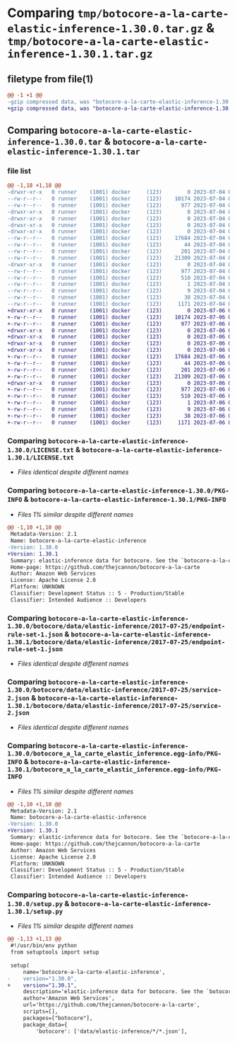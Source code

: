 # Comparing `tmp/botocore-a-la-carte-elastic-inference-1.30.0.tar.gz` & `tmp/botocore-a-la-carte-elastic-inference-1.30.1.tar.gz`

## filetype from file(1)

```diff
@@ -1 +1 @@
-gzip compressed data, was "botocore-a-la-carte-elastic-inference-1.30.0.tar", last modified: Tue Jul  4 01:44:31 2023, max compression
+gzip compressed data, was "botocore-a-la-carte-elastic-inference-1.30.1.tar", last modified: Thu Jul  6 01:45:04 2023, max compression
```

## Comparing `botocore-a-la-carte-elastic-inference-1.30.0.tar` & `botocore-a-la-carte-elastic-inference-1.30.1.tar`

### file list

```diff
@@ -1,18 +1,18 @@
-drwxr-xr-x   0 runner    (1001) docker     (123)        0 2023-07-04 01:44:31.662560 botocore-a-la-carte-elastic-inference-1.30.0/
--rw-r--r--   0 runner    (1001) docker     (123)    10174 2023-07-04 01:44:31.000000 botocore-a-la-carte-elastic-inference-1.30.0/LICENSE.txt
--rw-r--r--   0 runner    (1001) docker     (123)      977 2023-07-04 01:44:31.662560 botocore-a-la-carte-elastic-inference-1.30.0/PKG-INFO
-drwxr-xr-x   0 runner    (1001) docker     (123)        0 2023-07-04 01:44:31.662560 botocore-a-la-carte-elastic-inference-1.30.0/botocore/
-drwxr-xr-x   0 runner    (1001) docker     (123)        0 2023-07-04 01:44:31.662560 botocore-a-la-carte-elastic-inference-1.30.0/botocore/data/
-drwxr-xr-x   0 runner    (1001) docker     (123)        0 2023-07-04 01:44:31.662560 botocore-a-la-carte-elastic-inference-1.30.0/botocore/data/elastic-inference/
-drwxr-xr-x   0 runner    (1001) docker     (123)        0 2023-07-04 01:44:31.662560 botocore-a-la-carte-elastic-inference-1.30.0/botocore/data/elastic-inference/2017-07-25/
--rw-r--r--   0 runner    (1001) docker     (123)    17684 2023-07-04 01:44:02.000000 botocore-a-la-carte-elastic-inference-1.30.0/botocore/data/elastic-inference/2017-07-25/endpoint-rule-set-1.json
--rw-r--r--   0 runner    (1001) docker     (123)       44 2023-07-04 01:44:02.000000 botocore-a-la-carte-elastic-inference-1.30.0/botocore/data/elastic-inference/2017-07-25/examples-1.json
--rw-r--r--   0 runner    (1001) docker     (123)      201 2023-07-04 01:44:02.000000 botocore-a-la-carte-elastic-inference-1.30.0/botocore/data/elastic-inference/2017-07-25/paginators-1.json
--rw-r--r--   0 runner    (1001) docker     (123)    21309 2023-07-04 01:44:02.000000 botocore-a-la-carte-elastic-inference-1.30.0/botocore/data/elastic-inference/2017-07-25/service-2.json
-drwxr-xr-x   0 runner    (1001) docker     (123)        0 2023-07-04 01:44:31.662560 botocore-a-la-carte-elastic-inference-1.30.0/botocore_a_la_carte_elastic_inference.egg-info/
--rw-r--r--   0 runner    (1001) docker     (123)      977 2023-07-04 01:44:31.000000 botocore-a-la-carte-elastic-inference-1.30.0/botocore_a_la_carte_elastic_inference.egg-info/PKG-INFO
--rw-r--r--   0 runner    (1001) docker     (123)      510 2023-07-04 01:44:31.000000 botocore-a-la-carte-elastic-inference-1.30.0/botocore_a_la_carte_elastic_inference.egg-info/SOURCES.txt
--rw-r--r--   0 runner    (1001) docker     (123)        1 2023-07-04 01:44:31.000000 botocore-a-la-carte-elastic-inference-1.30.0/botocore_a_la_carte_elastic_inference.egg-info/dependency_links.txt
--rw-r--r--   0 runner    (1001) docker     (123)        9 2023-07-04 01:44:31.000000 botocore-a-la-carte-elastic-inference-1.30.0/botocore_a_la_carte_elastic_inference.egg-info/top_level.txt
--rw-r--r--   0 runner    (1001) docker     (123)       38 2023-07-04 01:44:31.662560 botocore-a-la-carte-elastic-inference-1.30.0/setup.cfg
--rw-r--r--   0 runner    (1001) docker     (123)     1171 2023-07-04 01:44:31.000000 botocore-a-la-carte-elastic-inference-1.30.0/setup.py
+drwxr-xr-x   0 runner    (1001) docker     (123)        0 2023-07-06 01:45:04.926798 botocore-a-la-carte-elastic-inference-1.30.1/
+-rw-r--r--   0 runner    (1001) docker     (123)    10174 2023-07-06 01:45:04.000000 botocore-a-la-carte-elastic-inference-1.30.1/LICENSE.txt
+-rw-r--r--   0 runner    (1001) docker     (123)      977 2023-07-06 01:45:04.926798 botocore-a-la-carte-elastic-inference-1.30.1/PKG-INFO
+drwxr-xr-x   0 runner    (1001) docker     (123)        0 2023-07-06 01:45:04.926798 botocore-a-la-carte-elastic-inference-1.30.1/botocore/
+drwxr-xr-x   0 runner    (1001) docker     (123)        0 2023-07-06 01:45:04.926798 botocore-a-la-carte-elastic-inference-1.30.1/botocore/data/
+drwxr-xr-x   0 runner    (1001) docker     (123)        0 2023-07-06 01:45:04.926798 botocore-a-la-carte-elastic-inference-1.30.1/botocore/data/elastic-inference/
+drwxr-xr-x   0 runner    (1001) docker     (123)        0 2023-07-06 01:45:04.926798 botocore-a-la-carte-elastic-inference-1.30.1/botocore/data/elastic-inference/2017-07-25/
+-rw-r--r--   0 runner    (1001) docker     (123)    17684 2023-07-06 01:44:40.000000 botocore-a-la-carte-elastic-inference-1.30.1/botocore/data/elastic-inference/2017-07-25/endpoint-rule-set-1.json
+-rw-r--r--   0 runner    (1001) docker     (123)       44 2023-07-06 01:44:40.000000 botocore-a-la-carte-elastic-inference-1.30.1/botocore/data/elastic-inference/2017-07-25/examples-1.json
+-rw-r--r--   0 runner    (1001) docker     (123)      201 2023-07-06 01:44:40.000000 botocore-a-la-carte-elastic-inference-1.30.1/botocore/data/elastic-inference/2017-07-25/paginators-1.json
+-rw-r--r--   0 runner    (1001) docker     (123)    21309 2023-07-06 01:44:40.000000 botocore-a-la-carte-elastic-inference-1.30.1/botocore/data/elastic-inference/2017-07-25/service-2.json
+drwxr-xr-x   0 runner    (1001) docker     (123)        0 2023-07-06 01:45:04.926798 botocore-a-la-carte-elastic-inference-1.30.1/botocore_a_la_carte_elastic_inference.egg-info/
+-rw-r--r--   0 runner    (1001) docker     (123)      977 2023-07-06 01:45:04.000000 botocore-a-la-carte-elastic-inference-1.30.1/botocore_a_la_carte_elastic_inference.egg-info/PKG-INFO
+-rw-r--r--   0 runner    (1001) docker     (123)      510 2023-07-06 01:45:04.000000 botocore-a-la-carte-elastic-inference-1.30.1/botocore_a_la_carte_elastic_inference.egg-info/SOURCES.txt
+-rw-r--r--   0 runner    (1001) docker     (123)        1 2023-07-06 01:45:04.000000 botocore-a-la-carte-elastic-inference-1.30.1/botocore_a_la_carte_elastic_inference.egg-info/dependency_links.txt
+-rw-r--r--   0 runner    (1001) docker     (123)        9 2023-07-06 01:45:04.000000 botocore-a-la-carte-elastic-inference-1.30.1/botocore_a_la_carte_elastic_inference.egg-info/top_level.txt
+-rw-r--r--   0 runner    (1001) docker     (123)       38 2023-07-06 01:45:04.926798 botocore-a-la-carte-elastic-inference-1.30.1/setup.cfg
+-rw-r--r--   0 runner    (1001) docker     (123)     1171 2023-07-06 01:45:04.000000 botocore-a-la-carte-elastic-inference-1.30.1/setup.py
```

### Comparing `botocore-a-la-carte-elastic-inference-1.30.0/LICENSE.txt` & `botocore-a-la-carte-elastic-inference-1.30.1/LICENSE.txt`

 * *Files identical despite different names*

### Comparing `botocore-a-la-carte-elastic-inference-1.30.0/PKG-INFO` & `botocore-a-la-carte-elastic-inference-1.30.1/PKG-INFO`

 * *Files 1% similar despite different names*

```diff
@@ -1,10 +1,10 @@
 Metadata-Version: 2.1
 Name: botocore-a-la-carte-elastic-inference
-Version: 1.30.0
+Version: 1.30.1
 Summary: elastic-inference data for botocore. See the `botocore-a-la-carte` package for more info.
 Home-page: https://github.com/thejcannon/botocore-a-la-carte
 Author: Amazon Web Services
 License: Apache License 2.0
 Platform: UNKNOWN
 Classifier: Development Status :: 5 - Production/Stable
 Classifier: Intended Audience :: Developers
```

### Comparing `botocore-a-la-carte-elastic-inference-1.30.0/botocore/data/elastic-inference/2017-07-25/endpoint-rule-set-1.json` & `botocore-a-la-carte-elastic-inference-1.30.1/botocore/data/elastic-inference/2017-07-25/endpoint-rule-set-1.json`

 * *Files identical despite different names*

### Comparing `botocore-a-la-carte-elastic-inference-1.30.0/botocore/data/elastic-inference/2017-07-25/service-2.json` & `botocore-a-la-carte-elastic-inference-1.30.1/botocore/data/elastic-inference/2017-07-25/service-2.json`

 * *Files identical despite different names*

### Comparing `botocore-a-la-carte-elastic-inference-1.30.0/botocore_a_la_carte_elastic_inference.egg-info/PKG-INFO` & `botocore-a-la-carte-elastic-inference-1.30.1/botocore_a_la_carte_elastic_inference.egg-info/PKG-INFO`

 * *Files 1% similar despite different names*

```diff
@@ -1,10 +1,10 @@
 Metadata-Version: 2.1
 Name: botocore-a-la-carte-elastic-inference
-Version: 1.30.0
+Version: 1.30.1
 Summary: elastic-inference data for botocore. See the `botocore-a-la-carte` package for more info.
 Home-page: https://github.com/thejcannon/botocore-a-la-carte
 Author: Amazon Web Services
 License: Apache License 2.0
 Platform: UNKNOWN
 Classifier: Development Status :: 5 - Production/Stable
 Classifier: Intended Audience :: Developers
```

### Comparing `botocore-a-la-carte-elastic-inference-1.30.0/setup.py` & `botocore-a-la-carte-elastic-inference-1.30.1/setup.py`

 * *Files 1% similar despite different names*

```diff
@@ -1,13 +1,13 @@
 #!/usr/bin/env python
 from setuptools import setup
 
 setup(
     name='botocore-a-la-carte-elastic-inference',
-    version="1.30.0",
+    version="1.30.1",
     description='elastic-inference data for botocore. See the `botocore-a-la-carte` package for more info.',
     author='Amazon Web Services',
     url='https://github.com/thejcannon/botocore-a-la-carte',
     scripts=[],
     packages=["botocore"],
     package_data={
         'botocore': ['data/elastic-inference/*/*.json'],
```


